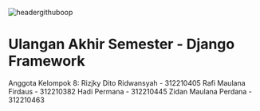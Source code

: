 ![headergithuboop](https://github.com/RafiMlnf/RDHZ-Catalog/assets/115614668/6119700c-9279-4fe2-91e0-a3aff1978369)

# Ulangan Akhir Semester - Django Framework

Anggota Kelompok 8:
Rizjky Dito Ridwansyah - 312210405
Rafi Maulana Firdaus   - 312210382
Hadi Permana           - 312210445
Zidan Maulana Perdana  - 312210463
